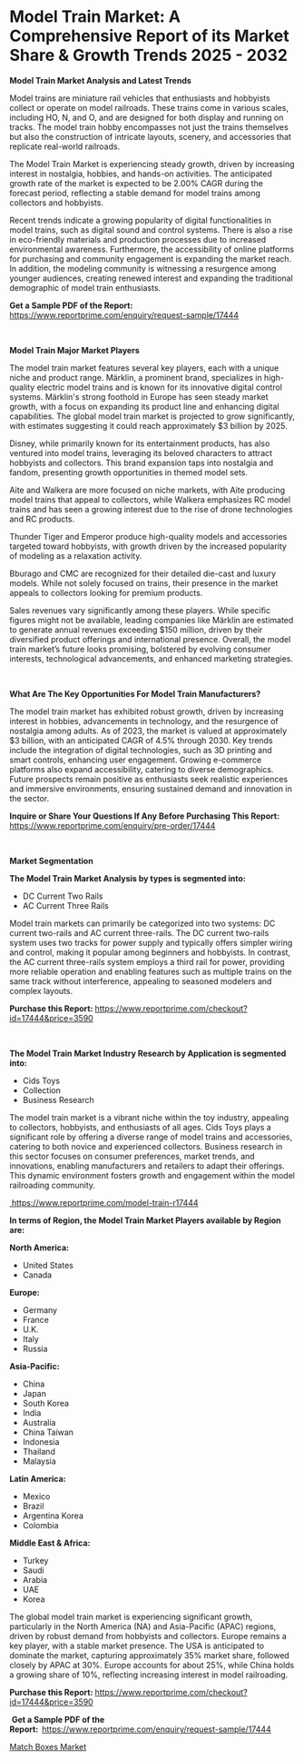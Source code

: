 <p><h1>Model Train Market: A Comprehensive Report of its Market Share & Growth Trends 2025 - 2032</h1></p><p><strong>Model Train Market Analysis and Latest Trends</strong></p>
<p><p>Model trains are miniature rail vehicles that enthusiasts and hobbyists collect or operate on model railroads. These trains come in various scales, including HO, N, and O, and are designed for both display and running on tracks. The model train hobby encompasses not just the trains themselves but also the construction of intricate layouts, scenery, and accessories that replicate real-world railroads.</p><p>The Model Train Market is experiencing steady growth, driven by increasing interest in nostalgia, hobbies, and hands-on activities. The anticipated growth rate of the market is expected to be 2.00% CAGR during the forecast period, reflecting a stable demand for model trains among collectors and hobbyists. </p><p>Recent trends indicate a growing popularity of digital functionalities in model trains, such as digital sound and control systems. There is also a rise in eco-friendly materials and production processes due to increased environmental awareness. Furthermore, the accessibility of online platforms for purchasing and community engagement is expanding the market reach. In addition, the modeling community is witnessing a resurgence among younger audiences, creating renewed interest and expanding the traditional demographic of model train enthusiasts.</p></p>
<p><strong>Get a Sample PDF of the Report:&nbsp;</strong> <a href="https://www.reportprime.com/enquiry/request-sample/17444?utm_campaign=3274&utm_medium=2&utm_source=Github&utm_content=ia&utm_term=18032025&utm_id=model-train">https://www.reportprime.com/enquiry/request-sample/17444</a></p>
<p>&nbsp;</p>
<p><strong>Model Train Major Market Players</strong></p>
<p><p>The model train market features several key players, each with a unique niche and product range. Märklin, a prominent brand, specializes in high-quality electric model trains and is known for its innovative digital control systems. Märklin's strong foothold in Europe has seen steady market growth, with a focus on expanding its product line and enhancing digital capabilities. The global model train market is projected to grow significantly, with estimates suggesting it could reach approximately $3 billion by 2025.</p><p>Disney, while primarily known for its entertainment products, has also ventured into model trains, leveraging its beloved characters to attract hobbyists and collectors. This brand expansion taps into nostalgia and fandom, presenting growth opportunities in themed model sets.</p><p>Aite and Walkera are more focused on niche markets, with Aite producing model trains that appeal to collectors, while Walkera emphasizes RC model trains and has seen a growing interest due to the rise of drone technologies and RC products.</p><p>Thunder Tiger and Emperor produce high-quality models and accessories targeted toward hobbyists, with growth driven by the increased popularity of modeling as a relaxation activity. </p><p>Bburago and CMC are recognized for their detailed die-cast and luxury models. While not solely focused on trains, their presence in the market appeals to collectors looking for premium products.</p><p>Sales revenues vary significantly among these players. While specific figures might not be available, leading companies like Märklin are estimated to generate annual revenues exceeding $150 million, driven by their diversified product offerings and international presence. Overall, the model train market’s future looks promising, bolstered by evolving consumer interests, technological advancements, and enhanced marketing strategies.</p></p>
<p>&nbsp;</p>
<p><strong>What Are The Key Opportunities For Model Train Manufacturers?</strong></p>
<p><p>The model train market has exhibited robust growth, driven by increasing interest in hobbies, advancements in technology, and the resurgence of nostalgia among adults. As of 2023, the market is valued at approximately $3 billion, with an anticipated CAGR of 4.5% through 2030. Key trends include the integration of digital technologies, such as 3D printing and smart controls, enhancing user engagement. Growing e-commerce platforms also expand accessibility, catering to diverse demographics. Future prospects remain positive as enthusiasts seek realistic experiences and immersive environments, ensuring sustained demand and innovation in the sector.</p></p>
<p><strong>Inquire or Share Your Questions If Any Before Purchasing This Report:</strong> <a href="https://www.reportprime.com/enquiry/pre-order/17444?utm_campaign=3274&utm_medium=2&utm_source=Github&utm_content=ia&utm_term=18032025&utm_id=model-train">https://www.reportprime.com/enquiry/pre-order/17444</a></p>
<p>&nbsp;</p>
<p><strong>Market Segmentation</strong></p>
<p><strong>The Model Train Market Analysis by types is segmented into:</strong></p>
<p><ul><li>DC Current Two Rails</li><li>AC Current Three Rails</li></ul></p>
<p><p>Model train markets can primarily be categorized into two systems: DC current two-rails and AC current three-rails. The DC current two-rails system uses two tracks for power supply and typically offers simpler wiring and control, making it popular among beginners and hobbyists. In contrast, the AC current three-rails system employs a third rail for power, providing more reliable operation and enabling features such as multiple trains on the same track without interference, appealing to seasoned modelers and complex layouts.</p></p>
<p><strong>Purchase this Report:&nbsp;</strong><a href="https://www.reportprime.com/checkout?id=17444&price=3590&utm_campaign=3274&utm_medium=2&utm_source=Github&utm_content=ia&utm_term=18032025&utm_id=model-train">https://www.reportprime.com/checkout?id=17444&price=3590</a></p>
<p>&nbsp;</p>
<p><strong>The Model Train Market Industry Research by Application is segmented into:</strong></p>
<p><ul><li>Cids Toys</li><li>Collection</li><li>Business Research</li></ul></p>
<p><p>The model train market is a vibrant niche within the toy industry, appealing to collectors, hobbyists, and enthusiasts of all ages. Cids Toys plays a significant role by offering a diverse range of model trains and accessories, catering to both novice and experienced collectors. Business research in this sector focuses on consumer preferences, market trends, and innovations, enabling manufacturers and retailers to adapt their offerings. This dynamic environment fosters growth and engagement within the model railroading community.</p></p>
<p><a href="https://www.reportprime.com/model-train-r17444?utm_campaign=3274&utm_medium=2&utm_source=Github&utm_content=ia&utm_term=18032025&utm_id=model-train">&nbsp;https://www.reportprime.com/model-train-r17444</a></p>
<p><strong>In terms of Region, the Model Train Market Players available by Region are:</strong></p>
<p>
    <p> <strong> North America: </strong>
        <ul>
            <li>United States</li>
            <li>Canada</li>
        </ul>
        </p> 
    <p> <strong> Europe: </strong>
        <ul>
            <li>Germany</li>
            <li>France</li>
            <li>U.K.</li>
            <li>Italy</li>
            <li>Russia</li>
        </ul>
        </p> 
    <p> <strong> Asia-Pacific: </strong>
        <ul>
            <li>China</li>
            <li>Japan</li>
            <li>South Korea</li>
            <li>India</li>
            <li>Australia</li>
            <li>China Taiwan</li>
            <li>Indonesia</li>
            <li>Thailand</li>
            <li>Malaysia</li>
        </ul>
        </p> 
    <p> <strong> Latin America: </strong>
        <ul>
            <li>Mexico</li>
            <li>Brazil</li>
            <li>Argentina Korea</li>
            <li>Colombia</li>
        </ul>
        </p> 
    <p> <strong> Middle East & Africa: </strong>
        <ul>
            <li>Turkey</li>
            <li>Saudi</li>
            <li>Arabia</li>
            <li>UAE</li>
            <li>Korea</li>
        </ul>
    </p>
    </p>
<p><p>The global model train market is experiencing significant growth, particularly in the North America (NA) and Asia-Pacific (APAC) regions, driven by robust demand from hobbyists and collectors. Europe remains a key player, with a stable market presence. The USA is anticipated to dominate the market, capturing approximately 35% market share, followed closely by APAC at 30%. Europe accounts for about 25%, while China holds a growing share of 10%, reflecting increasing interest in model railroading.</p></p>
<p><strong>Purchase this Report: </strong><a href="https://www.reportprime.com/checkout?id=17444&price=3590&utm_campaign=3274&utm_medium=2&utm_source=Github&utm_content=ia&utm_term=18032025&utm_id=model-train">https://www.reportprime.com/checkout?id=17444&price=3590</a></p>
<p>&nbsp;<strong>Get a Sample PDF of the Report:&nbsp;&nbsp;</strong><a href="https://www.reportprime.com/enquiry/request-sample/17444?utm_campaign=3274&utm_medium=2&utm_source=Github&utm_content=ia&utm_term=18032025&utm_id=model-train">https://www.reportprime.com/enquiry/request-sample/17444</a></p>
<p><strong></strong></p>
<p><p><a href="https://github.com/maseykokosq1/Market-Research-Report-List-1/blob/main/match-boxes-market.md?utm_campaign=3274&utm_medium=2&utm_source=Github&utm_content=ia&utm_term=18032025&utm_id=model-train">Match Boxes Market</a></p></p>